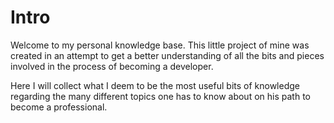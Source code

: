 # Intro

Welcome to my personal knowledge base. This little project of mine was created in an attempt to get a better understanding of all the bits and pieces involved in the process of becoming a developer. 

Here I will collect what I deem to be the most useful bits of knowledge regarding the many different topics one has to know about on his path to become a professional. 
<!--stackedit_data:
eyJoaXN0b3J5IjpbMTE3NzcxMzI3OF19
-->